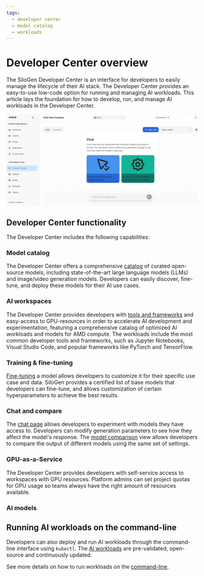```yaml
---
tags:
  - developer center
  - model catalog
  - workloads
---
```


# Developer Center overview

The SiloGen Developer Center is an interface for developers to easily manage the lifecycle of their AI stack. The Developer Center provides an easy-to-use low-code option for running and managing AI workloads. This article lays the foundation for how to develop, run, and manage AI workloads in the Developer Center.

![The introduction page to Developer Center outlines the main chat features.](../img/ai-development/devcenter-introduction.png)

## Developer Center functionality

The Developer Center includes the following capabilities:

### Model catalog

The Developer Center offers a comprehensive [catalog](../developer-center/training/models.md) of curated open-source models, including state-of-the-art large language models (LLMs) and image/video generation models. Developers can easily discover, fine-tune, and deploy these models for their AI use cases.

### AI workspaces

The Developer Center provides developers with [tools and frameworks](./workspaces.md) and easy-access to GPU-resources in order to accelerate AI development and experimentation, featuring a comprehensive catalog of optimized AI workloads and models for AMD compute. The workloads include the most common developer tools and frameworks, such as Jupyter Notebooks, Visual Studio Code, and popular frameworks like PyTorch and TensorFlow.

### Training & fine-tuning

[Fine-tuning](./training/fine-tuning.md) a model allows developers to customize it for their specific use case and data. SiloGen provides a certified list of base models that developers can fine-tune, and allows customization of certain hyperparameters to achieve the best results.

### Chat and compare
The [chat page](./inference/chat.md) allows developers to experiment with models they have access to. Developers can modify generation parameters to see how they affect the model's response. The [model comparison](./inference/compare.md) view allows developers to compare the output of different models using the same set of settings.

### GPU-as-a-Service

The Developer Center provides developers with self-service access to workspaces with GPU resources. Platform admins can set project quotas for GPU usage so teams always have the right amount of resources available.

### AI models

## Running AI workloads on the command-line

Developers can also deploy and run AI workloads through the command-line interface using `kubectl`. The [AI workloads](https://github.com/silogen/ai-workloads) are pre-validated, open-source and continuously updated.

See more details on how to run workloads on the [command-line](../../../../ai-workloads-manifests/workloads-overview/).
